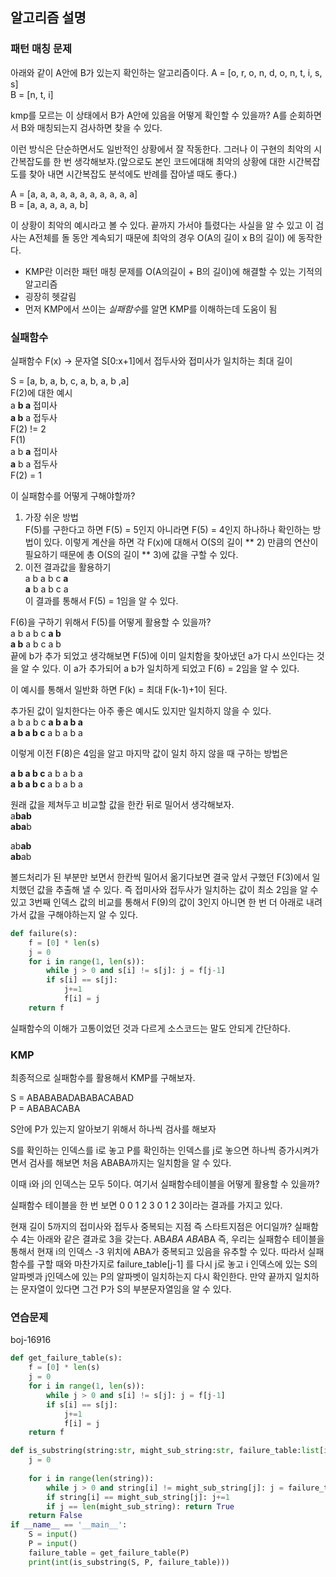 ## 알고리즘 설명
### 패턴 매칭 문제 

아래와 같이 A안에 B가 있는지 확인하는 알고리즘이다.
A = [o, r, o, n, d, o, n, t, i, s, s]  
B = [n, t, i]

kmp를 모르는 이 상태에서 B가 A안에 있음을 어떻게 확인할 수 있을까? A를 순회하면서 B와 매칭되는지 검사하면 찾을 수 있다.

이런 방식은 단순하면서도 일반적인 상황에서 잘 작동한다. 그러나 이 구현의 최악의 시간복잡도를 한 번 생각해보자.(앞으로도 본인 코드에대해 최악의 상황에 대한 시간복잡도를 찾아 내면 시간복잡도 분석에도 반례를 잡아낼 때도 좋다.)

A  = [a, a, a, a, a, a, a, a, a, a, a]  
B = [a, a, a, a, a, b]

이 상황이 최악의 예시라고 볼 수 있다. 끝까지 가서야 틀렸다는 사실을 알 수 있고 이 검사는 A전체를 돌 동안 계속되기 때문에 최악의 경우 O(A의 길이 x B의 길이) 에 동작한다.


* KMP란 이러한 패턴 매칭 문제를 O(A의길이 + B의 길이)에 해결할 수 있는 기적의 알고리즘
* 굉장히 헷갈림
* 먼저 KMP에서 쓰이는 *실패함수*를 알면 KMP를 이해하는데 도움이 됨

### 실패함수
실패함수 F(x) -> 문자열 S[0:x+1]에서 접두사와 접미사가 일치하는 최대 길이

S = [a, b, a, b, c, a, b, a, b ,a]  
F(2)에 대한 예시  
 a **b a** 접미사  
**a b** a 접두사  
F(2) != 2  
F(1)  
a b **a** 접미사  
**a** b a  접두사  
F(2) = 1  


이 실패함수를 어떻게 구해야할까?  
1. 가장 쉬운 방법  
F(5)를 구한다고 하면 F(5) = 5인지 아니라면 F(5) = 4인지 하나하나 확인하는 방법이 있다. 이렇게 계산을 하면 각 F(x)에 대해서 O(S의 길이 ** 2) 만큼의 연산이 필요하기 때문에 총 O(S의 길이 ** 3)에 값을 구할 수 있다.  
2. 이전 결과값을 활용하기  
 a b a b c **a**  
**a** b a b  c a  
이 결과를 통해서 F(5) = 1임을 알 수 있다.  

F(6)을 구하기 위해서 F(5)를 어떻게 활용할 수 있을까?  
a b a b c **a b**  
**a b** a b c a b  
끝에 	b가 추가 되었고 생각해보면 F(5)에 이미 일치함을 찾아냈던 a가 다시 쓰인다는 것을 알 수 있다. 이 a가 추가되어 a b가 일치하게 되었고 F(6) = 2임을 알 수 있다.  

이 예시를 통해서 일반화 하면 F(k) = 최대 F(k-1)+1이 된다.

추가된 값이 일치한다는 아주 좋은 예시도 있지만 일치하지 않을 수 있다.  
a b a b c **a b a b a**  
**a b a b c** a b a b a  

이렇게 이전 F(8)은 4임을 알고 마지막 값이 일치 하지 않을 때 구하는 방법은

**a b a b c** a b a b a  
  **a b a b c** a b a b a  

원래 값을 제쳐두고 비교할 값을 한칸 뒤로 밀어서 생각해보자.  
a**bab**  
**aba**b  

ab**ab**  
**ab**ab  

볼드처리가 된 부분만 보면서 한칸씩 밀어서 옮기다보면 결국 앞서 구했던 F(3)에서 일치했던 값을 추출해 낼 수 있다. 즉 접미사와 접두사가 일치하는 값이 최소 2임을 알 수 있고 3번째 인덱스 값의 비교를 통해서 F(9)의 값이 3인지 아니면 한 번 더 아래로 내려가서 값을 구해야하는지 알 수 있다.

```python
def failure(s):
    f = [0] * len(s)
    j = 0
    for i in range(1, len(s)):
        while j > 0 and s[i] != s[j]: j = f[j-1]
        if s[i] == s[j]:
            j+=1
            f[i] = j
    return f
```

실패함수의 이해가 고통이었던 것과 다르게 소스코드는 말도 안되게 간단하다. 

### KMP
최종적으로 실패함수를 활용해서 KMP를 구해보자.

S = ABABABADABABACABAD  
P = ABABACABA


S안에 P가 있는지 알아보기 위해서 하나씩 검사를 해보자

S를 확인하는 인덱스를 i로 놓고 P를 확인하는 인덱스를 j로 놓으면 하나씩 증가시켜가면서 검사를 해보면 처음 ABABA까지는 일치함을 알 수 있다. 

이때 i와 j의 인덱스는 모두 5이다. 여기서 실패함수테이블을 어떻게 활용할 수 있을까?

실패함수 테이블을 한 번 보면 0 0 1 2 3 0 1 2 3이라는 결과를 가지고 있다.

현재 길이 5까지의 접미사와 접두사 중복되는 지점 즉 스타트지점은 어디일까? 
실패함수 4는 아래와 같은 결과로 3을 갖는다.
AB*ABA*
*ABA*BA
즉, 우리는 실패함수 테이블을 통해서 현재 i의 인덱스 -3 위치에 ABA가 중복되고 있음을 유추할 수 있다. 따라서 실패함수를 구할 때와 마찬가지로 failure_table[j-1] 를 다시 j로 놓고 i 인덱스에 있는 S의 알파벳과 j인덱스에 있는 P의 알파벳이 일치하는지 다시 확인한다. 만약 끝까지 일치하는 문자열이 있다면 그건 P가 S의 부분문자열임을 알 수 있다.

### 연습문제
boj-16916
```python
def get_failure_table(s):
    f = [0] * len(s)
    j = 0
    for i in range(1, len(s)):
        while j > 0 and s[i] != s[j]: j = f[j-1]
        if s[i] == s[j]:
            j+=1
            f[i] = j
    return f

def is_substring(string:str, might_sub_string:str, failure_table:list[int]) -> bool:
    j = 0
    
    for i in range(len(string)):
        while j > 0 and string[i] != might_sub_string[j]: j = failure_table[j-1]
        if string[i] == might_sub_string[j]: j+=1
        if j == len(might_sub_string): return True
    return False
if __name__ == '__main__':
    S = input()
    P = input()
    failure_table = get_failure_table(P)
    print(int(is_substring(S, P, failure_table)))
```
